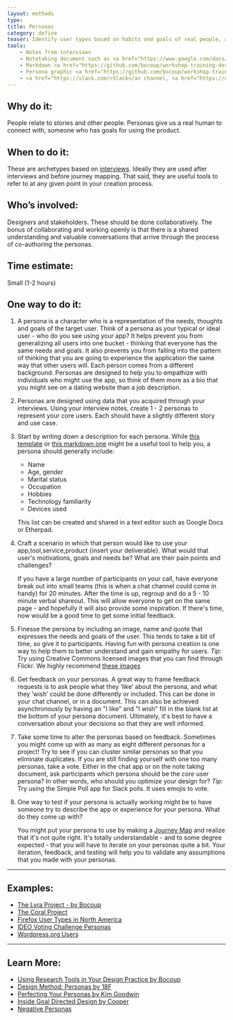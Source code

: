 ```yaml
---
layout: methods
type:
title: Personas
category: define
teaser: Identify user types based on habits and goals of real people, acquired through interviews and conversations.
tools:
    - Notes from interviews
    - Notetaking document such as <a href="https://www.google.com/docs/about/">google docs</a> or <a href="http://etherpad.org/">etherpad</a>
    - Markdown <a href="https://github.com/bocoup/workshop-training-design/blob/master/handouts/persona-template.md">template</a>
    - Persona graphic <a href="https://github.com/bocoup/workshop-training-design/blob/master/handouts/persona-worksheet.png">template</a>
    - <a href="https://slack.com/>Slack</a> channel, <a href="https://en.wikipedia.org/wiki/Internet_Relay_Chat">IRC</a> channel or some kind of text chat
---
```


## Why do it:

People relate to stories and other people. Personas give us a real human to connect with, someone who has goals for using the product.

## When to do it:

These are archetypes based on [interviews](/methods/interviews/). Ideally they are used after interviews and before journey mapping. That said, they are useful tools to refer to at any given point in your creation process.

## Who’s involved:

Designers and stakeholders. These should be done collaboratively. The bonus of collaborating and working openly is that there is a shared understanding and valuable conversations that arrive through the process of co-authoring the personas.

## Time estimate:
Small (1-2 hours)

## One way to do it:


1. A persona is a character who is a representation of the needs, thoughts and goals of the target user.  Think of a persona as your typical or ideal user - who do you see using your app? It helps prevent you from generalizing all users into one bucket - thinking that everyone has the same needs and goals. It also prevents you from falling into the pattern of thinking that you are going to experience the application the same way that other users will.  Each person comes from a different background. Personas are designed to help you to empathize with individuals who might use the app, so think of them more as a bio that you might see on a dating website than a job description.

2. Personas are designed using data that you acquired through your interviews. Using your interview notes, create 1 - 2 personas to represent your core users. Each should have a slightly different story and use case.

3. Start by writing down a description for each persona. While [this template](https://github.com/bocoup/workshop-training-design/blob/master/handouts/persona-worksheet.png) or [this markdown one](https://github.com/bocoup/workshop-training-design/blob/master/handouts/persona-template.md) might be a useful tool to help you, a persona should generally include:

    - Name
    - Age, gender
    - Marital status
    - Occupation
    - Hobbies
    - Technology familiarity
    - Devices used  

    This list can be created and shared in a text editor such as Google Docs or Etherpad.

4. Craft a scenario in which that person would like to use your app,tool,service,product {insert your deliverable}. What would that user's motivations, goals and needs be? What are their pain points and challenges?

    If you have a large number of participants on your call, have everyone break out into small teams (this is when a chat channel could come in handy) for 20 minutes. After the time is up, regroup and do a 5 - 10 minute verbal shareout. This will allow everyone to get on the same page - and hopefully it will also provide some inspiration. If there's time, now would be a good time to get some initial feedback.

5. Finesse the persona by including an image, name and quote that expresses the needs and goals of the user. This tends to take a bit of time, so give it to participants. Having fun with persona creation is one way to help them to better understand and gain empathy for users.  *Tip:* Try using Creative Commons licensed images that you can find through Flickr. We highly recommend [these images](https://www.flickr.com/photos/wocintechchat/)

6. Get feedback on your personas. A great way to frame feedback requests is to ask people what they ‘like’ about the persona, and what they ‘wish’ could be done differently or included. This can be done in your chat channel, or in a document. This can also be achieved asynchronously by having an "I like" and "I wish" fill in the blank list at the bottom of your persona document. Ultimately, it's best to have a conversation about your decisions so that they are well informed.

7. Take some time to alter the personas based on feedback. Sometimes you might come up with as many as eight different personas for a project! Try to see if you can cluster similar personas so that you eliminate duplicates. If you are still finding yourself with one too many personas, take a vote. Either in the chat app or on the note taking document, ask participants which persona should be the *core* user persona? In other words, who should you optimize your design for? *Tip:* Try using the Simple Poll app for Slack polls. It uses emojis to vote.  

8. One way to test if your persona is actually working might be to have someone try to describe the app or experience for your persona. What do they come up with?  

    You might put your persona to use by making a [Journey Map](https://github.com/bocoup/opendesignkit/issues/46) and realize that it's not quite right. It's totally understandable - and to some degree expected - that you will have to iterate  on your personas quite a bit. Your iteration, feedback, and testing will help you to validate any assumptions that you made with your personas.



---

## Examples:
* [The Lyra Project - by Bocoup](https://github.com/vega/lyra/search?q=persona&type=Issues&utf8=%E2%9C%93)
* [The Coral Project](https://coralproject.net/meet-our-users/)
* [Firefox User Types in North America](https://blog.mozilla.org/ux/2013/08/firefox-user-types-in-north-america/)
* [IDEO Voting Challenge Personas](https://challenges.openideo.com/blog/personas-for-concepts)
* [Wordpress.org Users](https://make.wordpress.org/docs/2014/04/21/admin-help-user-personas/)

---

## Learn More:
* [Using Research Tools in Your Design Practice by Bocoup](https://bocoup.com/weblog/using-research-tools-in-your-design-practice-negotiating-to-actually-use-them)
* [Design Method: Personas by 18F](https://methods.18f.gov/personas/)
* [Perfecting Your Personas by Kim Goodwin](https://articles.uie.com/perfecting_personas/)
* [Inside Goal Directed Design by Cooper](http://www.cooper.com/journal/2014/04/inside-goal-directed-design-a-two-part-conversation-with-alan-cooper)
* [Negative Personas](https://www.youandco.com.au/blog/why-do-i-need-negative-personas)
